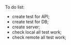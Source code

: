 To do list:
- create test for API;
- create test for DB;
- create server;
- check local all test work;
- check remote all test work;
